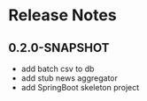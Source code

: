 # Release Notes

## 0.2.0-SNAPSHOT

*   add batch csv to db
*   add stub news aggregator
*   add SpringBoot skeleton project